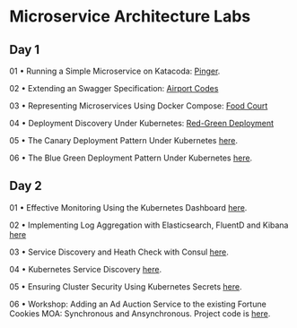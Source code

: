 # Microservice Architecture Labs

## Day 1

01 •  Running a Simple Microservice on Katacoda: [Pinger](https://github.com/reselbob/pinger).

02 •  Extending an Swagger Specification: [Airport Codes](https://github.com/reselbob/innosoft-vmware-10202019/tree/master/airport-codes)

03 • Representing Microservices Using Docker Compose: [Food Court](https://github.com/reselbob/dockerdemos/tree/master/foodcourt)

04 •  Deployment Discovery Under Kubernetes: [Red-Green Deployment](https://github.com/reselbob/k8sdemos/tree/master/deployment-discovery-red-green)

05 •  The Canary Deployment Pattern Under Kubernetes [here](https://github.com/reselbob/k8sdemos/tree/master/canary-deployment).

06 •  The Blue Green Deployment Pattern Under Kubernetes [here](https://github.com/reselbob/k8sdemos/tree/master/blue-green-deployment).

## Day 2

01  • Effective Monitoring Using the Kubernetes Dashboard [here](https://github.com/reselbob/innosoft-vmware-10202019/tree/master/k8s-dashboard).

02 •  Implementing Log Aggregation with Elasticsearch, FluentD and Kibana [here](https://github.com/reselbob/dockerdemos/tree/master/travelagent)

03 •  Service Discovery and Heath Check with Consul [here](https://github.com/reselbob/innosoft-vmware-10202019/tree/master/consul).

04 •  Kubernetes Service Discovery [here](https://github.com/reselbob/innosoft/tree/master/microservices-architecture/04-service-discovery-k8s).

05 • Ensuring Cluster Security Using Kubernetes Secrets [here](https://github.com/reselbob/innosoft/blob/master/microservices-architecture/supplemental/labs/02-kubernetes-secrets/README.md).

06 • Workshop: Adding an Ad Auction Service to the existing Fortune Cookies MOA: Synchronous and Ansynchronous. Project code is [here](https://github.com/reselbob/fortune-cookies).
